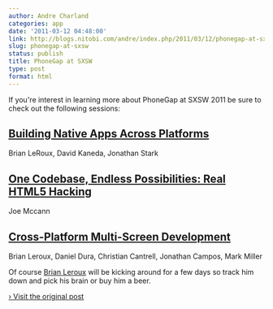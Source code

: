 ```yaml
---
author: Andre Charland
categories: app
date: '2011-03-12 04:48:00'
link: http://blogs.nitobi.com/andre/index.php/2011/03/12/phonegap-at-sxsw/
slug: phonegap-at-sxsw
status: publish
title: PhoneGap at SXSW
type: post
format: html
---
```


If you're interest in learning more about PhoneGap at SXSW 2011 be sure to check out the following sessions:

## [Building Native Apps Across Platforms](http://schedule.sxsw.com/events/event_IAP6478)

Brian LeRoux, David Kaneda, Jonathan Stark

## [One Codebase, Endless Possibilities: Real HTML5 Hacking](http://schedule.sxsw.com/events/event_IAP5875)

Joe Mccann

## [Cross-Platform Multi-Screen Development](http://schedule.sxsw.com/events/event_IAP6154)

Brian Leroux, Daniel Dura, Christian Cantrell, Jonathan Campos, Mark Miller

Of course [Brian Leroux](http://twitter.com/brianleroux) will be kicking around for a few days so track him down and pick his brain or buy him a beer.

[› Visit the original post](http://blogs.nitobi.com/andre/index.php/2011/03/12/phonegap-at-sxsw/)
